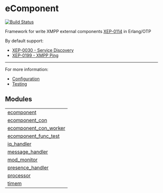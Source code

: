 

# eComponent #


[![Build Status](https://api.travis-ci.org/altenwald/ecomponent.png)](https://travis-ci.org/altenwald/ecomponent)

Framework for write XMPP external components [XEP-0114](http://xmpp.org/extensions/xep-0114.md) in Erlang/OTP

By default support:

* [XEP-0030 - Service Discovery](http://xmpp.org/extensions/xep-0030.md)
* [XEP-0199 - XMPP Ping](http://xmpp.org/extensions/xep-0199.md)

- - -

For more information:
* [Configuration](http://github.com/altenwald/ecomponent/blob/simple/doc/configuration.md)
* [Testing](http://github.com/altenwald/ecomponent/blob/simple/doc/testing.md)


## Modules ##


<table width="100%" border="0" summary="list of modules">
<tr><td><a href="http://github.com/altenwald/ecomponent/blob/simple/doc/ecomponent.md" class="module">ecomponent</a></td></tr>
<tr><td><a href="http://github.com/altenwald/ecomponent/blob/simple/doc/ecomponent_con.md" class="module">ecomponent_con</a></td></tr>
<tr><td><a href="http://github.com/altenwald/ecomponent/blob/simple/doc/ecomponent_con_worker.md" class="module">ecomponent_con_worker</a></td></tr>
<tr><td><a href="http://github.com/altenwald/ecomponent/blob/simple/doc/ecomponent_func_test.md" class="module">ecomponent_func_test</a></td></tr>
<tr><td><a href="http://github.com/altenwald/ecomponent/blob/simple/doc/iq_handler.md" class="module">iq_handler</a></td></tr>
<tr><td><a href="http://github.com/altenwald/ecomponent/blob/simple/doc/message_handler.md" class="module">message_handler</a></td></tr>
<tr><td><a href="http://github.com/altenwald/ecomponent/blob/simple/doc/mod_monitor.md" class="module">mod_monitor</a></td></tr>
<tr><td><a href="http://github.com/altenwald/ecomponent/blob/simple/doc/presence_handler.md" class="module">presence_handler</a></td></tr>
<tr><td><a href="http://github.com/altenwald/ecomponent/blob/simple/doc/processor.md" class="module">processor</a></td></tr>
<tr><td><a href="http://github.com/altenwald/ecomponent/blob/simple/doc/timem.md" class="module">timem</a></td></tr></table>

